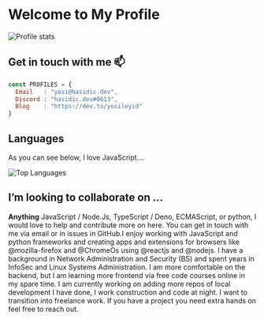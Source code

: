 # Welcome to My Profile

![Profile stats](https://github-readme-stats.vercel.app/api?username=yosileyid&show_icons=true&theme=transparent)

## Get in touch with me :mailbox:

```js
const PROFILES = {
  Email   : "yosi@hasidic.dev",
  Discord : "hasidic.dev#0613",
  Blog    : "https://dev.to/yosileyid"
}
```
## Languages

As you can see below, I love JavaScript.... 

![Top Languages](https://github-readme-stats.vercel.app/api/top-langs/?username=yosileyid&layout=compact&theme=transparent)

## I’m looking to collaborate on ...

**Anything** JavaScript / Node.Js, TypeScript / Deno, ECMAScript, or python, I would love to help and contribute more on here. You can get in touch with me via email or in issues in GitHub.I enjoy working with JavaScript and python frameworks and creating apps and extensions for browsers like @mozilla-firefox and @ChromeOs using @reactjs and @nodejs. I have a background in Network Administration and Security (BS) and spent years in InfoSec and Linux Systems Administration. I am more comfortable on the backend, but I am learning more frontend via free code courses online in my spare time. I am currently working on adding more repos of local development I have done, I work construction and code at night. I want to transition into freelance work. If you have a project you need extra hands on feel free to reach out.
